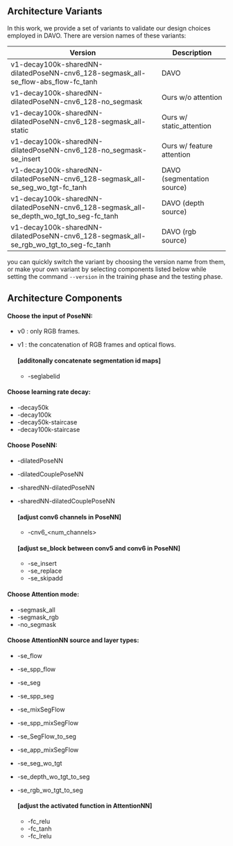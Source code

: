 ## Architecture Variants

In this work, we provide a set of variants to validate our design choices employed in DAVO. 
There are version names of these variants:

| Version                   | Description                                              |
| ------------------------- | -------------------------------------------------------- |
| v1-decay100k-sharedNN-dilatedPoseNN-cnv6_128-segmask_all-se_flow-abs_flow-fc_tanh | DAVO |
| v1-decay100k-sharedNN-dilatedPoseNN-cnv6_128-no_segmask | Ours w/o attention |
| v1-decay100k-sharedNN-dilatedPoseNN-cnv6_128-segmask_all-static | Ours w/ static_attention | 
| v1-decay100k-sharedNN-dilatedPoseNN-cnv6_128-no_segmask-se_insert | Ours w/ feature attention |
| v1-decay100k-sharedNN-dilatedPoseNN-cnv6_128-segmask_all-se_seg_wo_tgt-fc_tanh | DAVO (segmentation source) |
| v1-decay100k-sharedNN-dilatedPoseNN-cnv6_128-segmask_all-se_depth_wo_tgt_to_seg-fc_tanh | DAVO (depth source) |
| v1-decay100k-sharedNN-dilatedPoseNN-cnv6_128-segmask_all-se_rgb_wo_tgt_to_seg-fc_tanh | DAVO (rgb source) |

you can quickly switch the variant by choosing the version name from them, or make your own variant by selecting 
components listed below while setting the command `--version` in the training phase and the testing phase.


## Architecture Components

#### Choose the input of PoseNN:

* v0 : only RGB frames.
* v1 : the concatenation of RGB frames and optical flows.

    #### [additonally concatenate segmentation id maps]
    * -seglabelid

#### Choose learning rate decay:

* -decay50k
* -decay100k
* -decay50k-staircase
* -decay100k-staircase

#### Choose PoseNN: 

* -dilatedPoseNN
* -dilatedCouplePoseNN
* -sharedNN-dilatedPoseNN
* -sharedNN-dilatedCouplePoseNN

    #### [adjust conv6 channels in PoseNN]
    * -cnv6_<num_channels>
  
    #### [adjust se_block between conv5 and conv6 in PoseNN]
    * -se_insert
    * -se_replace
    * -se_skipadd
    
#### Choose Attention mode:

* -segmask_all
* -segmask_rgb
* -no_segmask

#### Choose AttentionNN source and layer types:

* -se_flow
* -se_spp_flow
* -se_seg
* -se_spp_seg
* -se_mixSegFlow
* -se_spp_mixSegFlow
* -se_SegFlow_to_seg
* -se_app_mixSegFlow
* -se_seg_wo_tgt
* -se_depth_wo_tgt_to_seg
* -se_rgb_wo_tgt_to_seg

    #### [adjust the activated function in AttentionNN]
    * -fc_relu
    * -fc_tanh
    * -fc_lrelu
